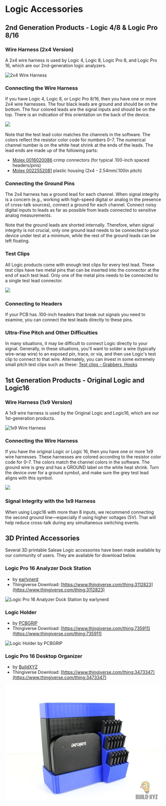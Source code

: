 # Logic Accessories

## 2nd Generation Products - Logic 4/8 & Logic Pro 8/16

### **Wire Harness \(2x4 Version\)**

A 2x4 wire harness is used by Logic 4, Logic 8, Logic Pro 8, and Logic Pro 16, which are our 2nd-generation logic analyzers.

![2x4 Wire Harness](https://trello-attachments.s3.amazonaws.com/57215c90531737cce422992f/400x231/79023c1e979c03d8db6b3103c30927e8/11_small.jpg)

### **Connecting the Wire Harness**

If you have Logic 4, Logic 8, or Logic Pro 8/16, then you have one or more 2x4 wire harnesses. The four black leads are ground and should be on the bottom. The four colored leads are the signal inputs and should be on the top. There is an indication of this orientation on the back of the device.

![](https://trello-attachments.s3.amazonaws.com/57215c90531737cce422992f/400x286/2bed434b565a948eda840a10a1d6477a/Logic_Gen_2_Wire_Harness_Connection.jpg)

Note that the test lead color matches the channels in the software. The colors reflect the resistor color code for numbers 0–7. The numerical channel number is on the white heat shrink at the ends of the leads. The lead ends are made up of the following parts:

* [Molex 0016020086](https://www.molex.com/pdm_docs/sd/016020086_sd.pdf) crimp connectors \(for typical .100-inch spaced headers/pins\)
* [Molex 0022552081](https://www.molex.com/pdm_docs/sd/022552081_sd.pdf) plastic housing \(2x4 - 2.54mm/.100in pitch\)

### **Connecting the Ground Pins**

The 2x4 harness has a ground lead for each channel. When signal integrity is a concern \(e.g., working with high-speed digital or analog in the presence of cross-talk sources\), connect a ground for each channel. Connect noisy digital inputs to leads as far as possible from leads connected to sensitive analog measurements.

Note that the ground leads are shorted internally. Therefore, when signal integrity is not crucial, only one ground lead needs to be connected to your device under test at a minimum, while the rest of the ground leads can be left floating.

### **Test Clips**

All Logic products come with enough test clips for every test lead. These test clips have two metal pins that can be inserted into the connector at the end of each test lead. Only one of the metal pins needs to be connected to a single test lead connector.

![](https://trello-attachments.s3.amazonaws.com/55f0ad9685db3c82f0f3aeba/57215c90531737cce422992f/30ee8a4c58cd97cde782a7f01b247895/test-clip-connection.png)

### **Connecting to Headers**

If your PCB has .100-inch headers that break out signals you need to examine, you can connect the test leads directly to these pins.

### **Ultra-Fine Pitch and Other Difficulties**

In many situations, it may be difficult to connect Logic directly to your signal. Generally, in these situations, you'll want to solder a wire \(typically wire-wrap wire\) to an exposed pin, trace, or via, and then use Logic's test clip to connect to that wire. Alternately, you can invest in some extremely small pitch test clips such as these: [Test clips - Grabbers, Hooks](https://www.digikey.com/products/en/test-and-measurement/test-clips-grabbers-hooks/620?k=micro%20gripper)

## 1st Generation Products - Original Logic and Logic16

### Wire Harness \(1x9 Version\)

A 1x9 wire harness is used by the Original Logic and Logic16, which are our 1st-generation products.

![1x9 Wire Harness](https://trello-attachments.s3.amazonaws.com/57215c90531737cce422992f/400x231/b03f9a1030ab24689cd4d4c51cbba700/15_small.jpg)

### **Connecting the Wire Harness**

If you have the original Logic or Logic 16, then you have one or more 1x9 wire harnesses. These harnesses are colored according to the resistor color code for 0–7. The colors match the channel colors in the software. The ground wire is grey and has a GROUND label on the white heat shrink. Turn the device over for a ground symbol, and make sure the grey test lead aligns with this symbol.

![](https://trello-attachments.s3.amazonaws.com/57215c90531737cce422992f/400x300/3cbff1eee93b43855110b62a4b837e14/Generation_1_Wire_Harnness_Connection.jpg)

### **Signal Integrity with the 1x9 Harness**

When using Logic16 with more than 8 inputs, we recommend connecting the second ground line—especially if using higher voltages \(5V\). That will help reduce cross-talk during any simultaneous switching events.

## 3D Printed Accessories

Several 3D printable Saleae Logic accessories have been made available by our community of users. They are available for download below.

### Logic Pro 16 Analyzer Dock Station

* by [earlynerd](https://www.thingiverse.com/earlynerd/about)
* Thingiverse Download: [https://www.thingiverse.com/thing:3112823](https://www.thingiverse.com/thing:3112823)

![Logic Pro 16 Analyzer Dock Station by earlynerd](../../.gitbook/assets/2018-09-24_1000.png)

### Logic Holder

* by [PCBGRIP](https://www.thingiverse.com/PCBGRIP/about)
* Thingiverse Download: [https://www.thingiverse.com/thing:735911](https://www.thingiverse.com/thing:735911)

![Logic Holder by PCBGRIP](../../.gitbook/assets/2018-09-24_1026.png)

### Logic Pro 16 Desktop Organizer

* by [BuildXYZ](https://www.thingiverse.com/buildxyz/about)
* Thingiverse Download: [https://www.thingiverse.com/thing:3473347](https://www.thingiverse.com/thing:3473347)

![Logic Pro 16 Desktop Organizer by BuildXYZ](../../.gitbook/assets/e1a84da32242e03b838653b751a6350e_preview_featured.jpg)

